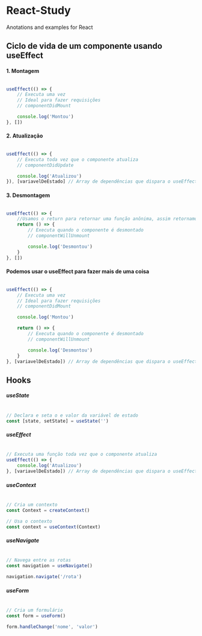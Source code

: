 # React-Study
Anotations and examples for React

## Ciclo de vida de um componente usando useEffect

#### 1. Montagem

```javascript

useEffect(() => {
    // Executa uma vez
    // Ideal para fazer requisições
    // componentDidMount

    console.log('Montou')
}, [])

```

#### 2. Atualização

```javascript

useEffect(() => {
    // Executa toda vez que o componente atualiza
    // componentDidUpdate

    console.log('Atualizou')
}), [variavelDeEstado] // Array de dependências que dispara o useEffect toda vez que a variável de estado mudar

```

#### 3. Desmontagem

```javascript

useEffect(() => {
    //Usamos o return para retornar uma função anônima, assim retornamos quando o componente é desmontado
    return () => {
        // Executa quando o componente é desmontado
        // componentWillUnmount

        console.log('Desmontou')
    }
}, [])

```

#### Podemos usar o useEffect para fazer mais de uma coisa

```javascript

useEffect(() => {
    // Executa uma vez
    // Ideal para fazer requisições
    // componentDidMount

    console.log('Montou')

    return () => {
        // Executa quando o componente é desmontado
        // componentWillUnmount

        console.log('Desmontou')
    }
}, [variavelDeEstado]) // Array de dependências que dispara o useEffect toda vez que a variável de estado mudar

```

## Hooks

##### useState

```javascript

// Declara e seta o e valor da variável de estado
const [state, setState] = useState('')

```

##### useEffect

```javascript

// Executa uma função toda vez que o componente atualiza
useEffect(() => {
    console.log('Atualizou')
}, [variavelDeEstado]) // Array de dependências que dispara o useEffect toda vez que a variável de estado mudar

```

##### useContext

```javascript

// Cria um contexto
const Context = createContext()

// Usa o contexto
const context = useContext(Context)

```

##### useNavigate

```javascript

// Navega entre as rotas
const navigation = useNavigate()

navigation.navigate('/rota')

```

##### useForm

```javascript

// Cria um formulário
const form = useForm()

form.handleChange('nome', 'valor')

```







